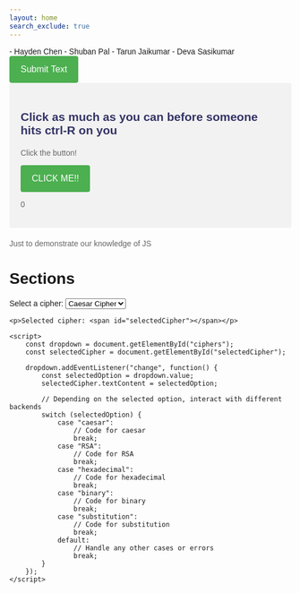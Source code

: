 ```yaml
---
layout: home
search_exclude: true
---
```

<head>
    <title>Flask Button Example</title>
    <link rel="stylesheet" href="assets/style/css/style.css">
    <style>
        /* Styles for the body */
        body {
            font-family: Arial, sans-serif;
            padding: 20px;
        }
        /* Styles for h2 elements */
        h2 {
            color: #333366;
            margin-bottom: 20px;
        }
        /* Styles for p elements */
        p {
            color: #666666;
        }
        /* Styles for buttons */
        button {
            background-color: #4CAF50; /* Green */
            color: white;
            padding: 15px 20px;
            border: none;
            border-radius: 4px;
            cursor: pointer;
            font-size: 16px;
        }
        button:hover {
            background-color: #45a049;
        }
        /* Styles for the #firstSection */
        #firstSection {
            background-color: #f2f2f2;
            padding: 20px;
            border-radius: 4px;
            margin-bottom: 20px;
        }
    </style>
</head>

<body>
    <div class="passion">
        - Hayden Chen
        - Shuban Pal
        - Tarun Jaikumar
        - Deva Sasikumar
    </div>
    <button id="submitButton">Submit Text</button>
    <div id="result"></div>
    <script>
        document.getElementById('submitButton').addEventListener('click', function() {
            var text = "Example text to submit";  // You can replace this with the actual text you want to submit
            // Send a POST request to the Flask endpoint
            fetch('/submit', {
                method: 'POST',
                headers: {
                    'Content-Type': 'application/json'
                },
                body: JSON.stringify({ text: text })
            })
            .then(response => response.json())
            .then(data => {
                document.getElementById('result').innerText = data.message;
            });
        });
    </script>
    <div id="firstSection">
        <h2>Click as much as you can before someone hits ctrl-R on you</h2>
        <p id="firstText">Click the button!</p>
        <button id="button1">CLICK ME!!</button>
        <p id="count">0</p>
    </div>
    <script>
        function clickedButton() {
            var firstText = document.getElementById("firstText");
            firstText.innerHTML = "Keep clicking it!";
            var num = document.getElementById("count");
            num.innerHTML = String(parseInt(num.innerHTML)+1);
        }
        var thebutton = document.getElementById("button1");
        thebutton.onclick = clickedButton; // on click, call the above function
    </script>

</body>

Just to demonstrate our knowledge of JS

# Sections

<html>
<head>
    <title>Dropdown Box Example</title>
</head>
<!DOCTYPE html>
<html lang="en">
<head>
    <meta charset="UTF-8">
    <meta name="viewport" content="width=device-width, initial-scale=1.0">
    <title>Cipher Selection</title>
</head>
<body>
    <label for="ciphers">Select a cipher:</label>
    <select id="ciphers">
        <option value="caesar">Caesar Cipher</option>
        <option value="RSA">RSA</option>
        <option value="hexadecimal">Hexadecimal</option>
        <option value="binary">Binary</option>
        <option value="substitution">Substitution</option>
    </select>

    <p>Selected cipher: <span id="selectedCipher"></span></p>

    <script>
        const dropdown = document.getElementById("ciphers");
        const selectedCipher = document.getElementById("selectedCipher");

        dropdown.addEventListener("change", function() {
            const selectedOption = dropdown.value;
            selectedCipher.textContent = selectedOption;

            // Depending on the selected option, interact with different backends
            switch (selectedOption) {
                case "caesar":
                    // Code for caesar
                    break;
                case "RSA":
                    // Code for RSA
                    break;
                case "hexadecimal":
                    // Code for hexadecimal
                    break;
                case "binary":
                    // Code for binary
                    break;
                case "substitution":
                    // Code for substitution
                    break;
                default:
                    // Handle any other cases or errors
                    break;
            }
        });
    </script>
</body>
</html>
